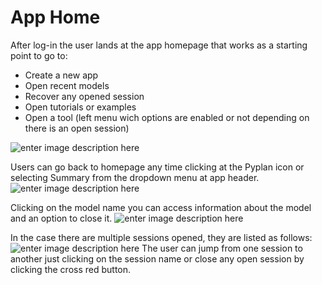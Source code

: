 # App Home
After log-in the user lands at the app homepage that works as a starting point to go to:
 - Create a new app
 - Open recent models
 - Recover any opened session
 - Open tutorials or examples
 - Open a tool (left menu wich options are enabled or not depending on there is an open session)

![enter image description here](http://img.pyplan.org/app%20home.png)

Users can go back to homepage any time clicking at the Pyplan icon or selecting Summary from the dropdown menu at app header.
![enter image description here](http://img.pyplan.org/app%20home-goto.png)

Clicking on the model name you can access information about the model and an option to close it.
![enter image description here](http://img.pyplan.org/app%20home-model.png)

In the case there are multiple sessions opened, they are listed as follows:
![enter image description here](http://img.pyplan.org/app%20home-sessions.png)
The user can jump from one session to another just clicking on the session name or close any open session by clicking the cross red button.

<!--stackedit_data:
eyJoaXN0b3J5IjpbLTE4Njk1MDM3NTgsMTkwMTY0NDA1OCwxNj
ExODI5NzAwLDE5NTA4MjUyNjgsLTg4ODgzMTYyOCw2NzQxMjE3
MzMsLTEzNzI4MTgzNjMsMTk3MTEzNTQyNCwxMzMzMTk1NCwtNj
gxMzY1MDUsMTI3ODUwOTU4MF19
-->